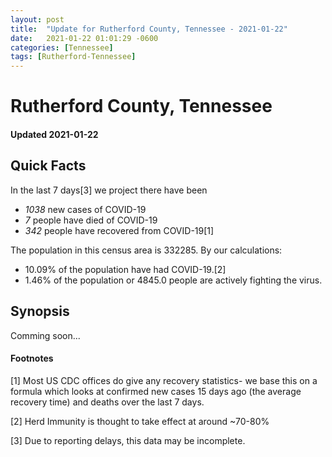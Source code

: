 ```yaml
---
layout: post
title:  "Update for Rutherford County, Tennessee - 2021-01-22"
date:   2021-01-22 01:01:29 -0600
categories: [Tennessee]
tags: [Rutherford-Tennessee]
---
```


# Rutherford County, Tennessee
#### Updated 2021-01-22

## Quick Facts

In the last 7 days[3] we project there have been
- *1038* new cases of COVID-19
- *7* people have died of COVID-19
- *342* people have recovered from COVID-19[1]

The population in this census area is 332285. By our calculations:
- 10.09% of the population have had COVID-19.[2]
- 1.46% of the population or 4845.0 people are actively fighting the virus.

## Synopsis

Comming soon...


#### Footnotes

[1] Most US CDC offices do give any recovery statistics- we base this on a formula which looks at confirmed new cases
15 days ago (the average recovery time) and deaths over the last 7 days.

[2] Herd Immunity is thought to take effect at around ~70-80%

[3] Due to reporting delays, this data may be incomplete.
 
    